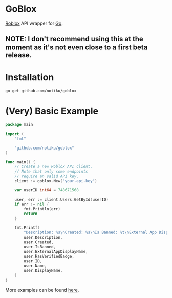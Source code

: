 # GoBlox

[Roblox](https://roblox.com/) API wrapper for [Go](https://go.dev/).

## NOTE: I don't recommend using this at the moment as it's not even close to a first beta release.

# Installation

```
go get github.com/notiku/goblox
```

# (Very) Basic Example

```go
package main

import (
	"fmt"

	"github.com/notiku/goblox"
)

func main() {
	// Create a new Roblox API client.
	// Note that only some endpoints
	// require an valid API key.
	client := goblox.New("your-api-key")

	var userID int64 = 748671568

	user, err := client.Users.GetById(userID)
	if err != nil {
		fmt.Println(err)
		return
	}

	fmt.Printf(
		"Description: %s\nCreated: %s\nIs Banned: %t\nExternal App Display Name: %s\nHas Verified Badge: %t\nID: %d\nName: %s\nDisplay Name: %s\n",
		user.Description,
		user.Created,
		user.IsBanned,
		user.ExternalAppDisplayName,
		user.HasVerifiedBadge,
		user.ID,
		user.Name,
		user.DisplayName,
	)
}
```

More examples can be found [here](https://github.com/notiku/goblox/tree/main/examples).